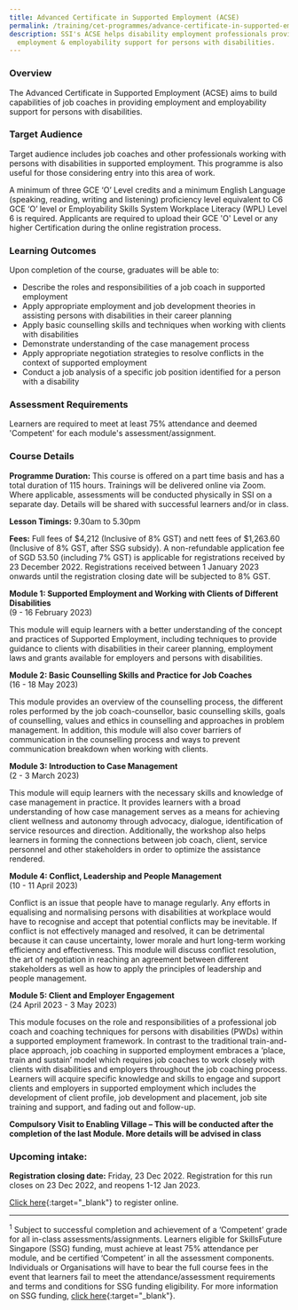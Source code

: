```yaml
---
title: Advanced Certificate in Supported Employment (ACSE)
permalink: /training/cet-programmes/advance-certificate-in-supported-employment/
description: SSI's ACSE helps disability employment professionals provide better
  employment & employability support for persons with disabilities.
---
```

### Overview

The Advanced Certificate in Supported Employment (ACSE) aims to build capabilities of job coaches in providing employment and employability support for persons with disabilities.

### Target Audience

Target audience includes job coaches and other professionals working with persons with disabilities in supported employment. This programme is also useful for those considering entry into this area of work. 
  
A minimum of three GCE ‘O’ Level credits and a minimum English Language (speaking, reading, writing and listening) proficiency level equivalent to C6 GCE ‘O’ level or Employability Skills System Workplace Literacy (WPL) Level 6 is required. Applicants are required to upload their GCE 'O' Level or any higher Certification during the online registration process.

### Learning Outcomes

Upon completion of the course, graduates will be able to:

*   Describe the roles and responsibilities of a job coach in supported employment
*   Apply appropriate employment and job development theories in assisting persons with disabilities in their career planning
*   Apply basic counselling skills and techniques when working with clients with disabilities
*   Demonstrate understanding of the case management process
*   Apply appropriate negotiation strategies to resolve conflicts in the context of supported employment
*   Conduct a job analysis of a specific job position identified for a person with a disability

### Assessment Requirements

Learners are required to meet at least 75% attendance and deemed 'Competent' for each module's assessment/assignment.

### Course Details

**Programme Duration:** This course is offered on a part time basis and has a total duration of 115 hours.  Trainings will be delivered online via Zoom. Where applicable, assessments will be conducted physically in SSI on a separate day. Details will be shared with successful learners and/or in class.

**Lesson Timings:**  9.30am to 5.30pm

**Fees:** Full fees of $4,212 (Inclusive of 8% GST) and nett fees of $1,263.60 (Inclusive of 8% GST, after SSG subsidy). A non-refundable application fee of SGD 53.50 (including 7% GST) is applicable for registrations received by 23 December 2022. Registrations received between 1 January 2023 onwards until the registration closing date will be subjected to 8% GST.  
  
**Module 1: Supported Employment and Working with Clients of Different Disabilities**  
(9 - 16 February 2023)

This module will equip learners with a better understanding of the concept and practices of Supported Employment, including techniques to provide guidance to clients with disabilities in their career planning, employment laws and grants available for employers and persons with disabilities.  
  
**Module 2: Basic Counselling Skills and Practice for Job Coaches**  
(16 - 18 May 2023)

This module provides an overview of the counselling process, the different roles performed by the job coach-counsellor, basic counselling skills, goals of counselling, values and ethics in counselling and approaches in problem management.  In addition, this module will also cover barriers of communication in the counselling process and ways to prevent communication breakdown when working with clients.   
  
**Module 3: Introduction to Case Management**  
 (2 - 3 March 2023)
	
This module will equip learners with the necessary skills and knowledge of case management in practice. It provides learners with a broad understanding of how case management serves as a means for achieving client wellness and autonomy through advocacy, dialogue, identification of service resources and direction. Additionally, the workshop also helps learners in forming the connections between job coach, client, service personnel and other stakeholders in order to optimize the assistance rendered.  
  
**Module 4: Conflict, Leadership and People Management**  
(10 - 11 April 2023)

Conflict is an issue that people have to manage regularly. Any efforts in equalising and normalising persons with disabilities at workplace would have to recognise and accept that potential conflicts may be inevitable. If conflict is not effectively managed and resolved, it can be detrimental because it can cause uncertainty, lower morale and hurt long-term working efficiency and effectiveness. This module will discuss conflict resolution, the art of negotiation in reaching an agreement between different stakeholders as well as how to apply the principles of leadership and people management. 
  
**Module 5: Client and Employer Engagement**  
(24 April 2023 - 3 May 2023)

This module focuses on the role and responsibilities of a professional job coach and coaching techniques for persons with disabilities (PWDs) within a supported employment framework. In contrast to the traditional train-and-place approach, job coaching in supported employment embraces a ‘place, train and sustain’ model which requires job coaches to work closely with clients with disabilities and employers throughout the job coaching process. Learners will acquire specific knowledge and skills to engage and support clients and employers in supported employment which includes the development of client profile, job development and placement, job site training and support, and fading out and follow-up.  
  
**Compulsory Visit to Enabling Village – This will be conducted after the completion of the last Module. More details will be advised in class**

### **Upcoming intake:**

**Registration closing date:** Friday, 23 Dec 2022. Registration for this run closes on 23 Dec 2022, and reopens 1-12 Jan 2023.

[Click here](https://iltms.ssi.gov.sg/registration/#/Course?coursecode=SDIS8){:target="_blank"} to register online.

----------

<sup>1</sup> Subject to successful completion and achievement of a ‘Competent’ grade for all in-class assessments/assignments. Learners eligible for SkillsFuture Singapore (SSG) funding, must achieve at least 75% attendance per module, and be certified ‘Competent’ in all the assessment components. Individuals or Organisations will have to bear the full course fees in the event that learners fail to meet the attendance/assessment requirements and terms and conditions for SSG funding eligibility. For more information on SSG funding, [click here](https://www.ssg-wsg.gov.sg/individuals/training-grants-incentives.html){:target="_blank"}.